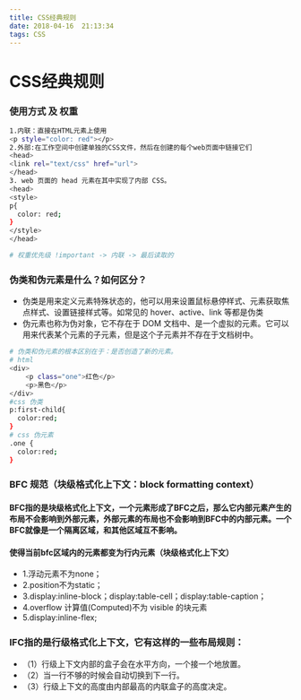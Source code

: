 ```yaml
---
title: CSS经典规则
date: 2018-04-16  21:13:34
tags: CSS
---
```

#  CSS经典规则

### 使用方式 及 权重
``` bash
1.内联：直接在HTML元素上使用
<p style="color: red"></p>
2.外部:在工作空间中创建单独的CSS文件，然后在创建的每个web页面中链接它们
<head>
<link rel="text/css" href="url">
</head>
3. web 页面的 head 元素在其中实现了内部 CSS。
<head>
<style>
p{
  color: red;
}
</style>
</head>

# 权重优先级 !important -> 内联 -> 最后读取的
```

### 伪类和伪元素是什么？如何区分？
* 伪类是用来定义元素特殊状态的，他可以用来设置鼠标悬停样式、元素获取焦点样式、设置链接样式等。如常见的 hover、active、link 等都是伪类
*  伪元素也称为伪对象，它不存在于 DOM 文档中、是一个虚拟的元素。它可以用来代表某个元素的子元素，但是这个子元素并不存在于文档树中。

``` bash
# 伪类和伪元素的根本区别在于：是否创造了新的元素。
# html 
<div>
    <p class="one">红色</p>
    <p>黑色</p>
</div>
#css 伪类
p:first-child{
  color:red;
}
# css 伪元素
.one {
  color:red;
}

```
### BFC 规范（块级格式化上下文：block formatting context）
#### BFC指的是块级格式化上下文，一个元素形成了BFC之后，那么它内部元素产生的布局不会影响到外部元素，外部元素的布局也不会影响到BFC中的内部元素。一个BFC就像是一个隔离区域，和其他区域互不影响。
#### 使得当前bfc区域内的元素都变为行内元素（块级格式化上下文）
* 1.浮动元素不为none；
* 2.position不为static；
* 3.display:inline-block；display:table-cell；display:table-caption；
* 4.overflow 计算值(Computed)不为 visible 的块元素
* 5.display:inline-flex;

### IFC指的是行级格式化上下文，它有这样的一些布局规则：
* （1）行级上下文内部的盒子会在水平方向，一个接一个地放置。
* （2）当一行不够的时候会自动切换到下一行。
* （3）行级上下文的高度由内部最高的内联盒子的高度决定。









